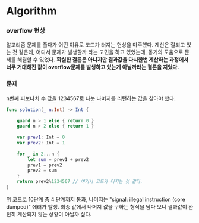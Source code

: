 # Algorithm

### overflow 현상
알고리즘 문제를 풀다가 어떤 이유로 코드가 터지는 현상을 마주했다.
계산은 잘되고 있는 것 같은데, 어디서 문제가 발생할까 라는 고민을 하고 있었는데, 동기의 도움으로 문제를 해결할 수 있었다. **확실한 결론은 아니지만 결과값을 다시한번 계산하는 과정에서 너무 거대해진 값이 overflow문제를 발생하고 있는게 아닐까라는 결론을 지었다.**

### 문제
n번째 피보나치 수 값을 1234567로 나눈 나머지를 리턴하는 값을 찾아야 했다.

```swift
func solution(_ n:Int) -> Int {
    
    guard n > 1 else { return 0 }
    guard n > 2 else { return 1 }
    
    var prev1: Int = 0
    var prev2: Int = 1
    
    for _ in 2...n {
        let sum = prev1 + prev2
        prev1 = prev2
        prev2 = sum
    }
    return prev2%1234567 // 여기서 코드가 터지는 것 같다. 
}
```

위 코드로 10단계 중 4 단계까지 통과, 나머지는 "signal: illegal instruction (core dumped)" 에러가 발생.
최종 값에서 나머지 값을 구하는 형식을 담다 보니 결과값이 완전히 계산되지 않는 상황이 아닐까 싶다.

